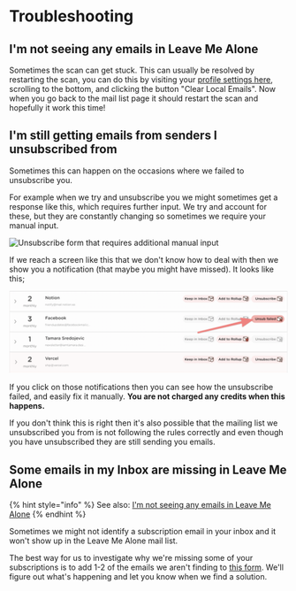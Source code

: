 # Troubleshooting

## I'm not seeing any emails in Leave Me Alone

Sometimes the scan can get stuck. This can usually be resolved by restarting the scan, you can do this by visiting your [profile settings here](https://leavemealone.app/app/profile), scrolling to the bottom, and clicking the button "Clear Local Emails". Now when you go back to the mail list page it should restart the scan and hopefully it work this time!

## I'm still getting emails from senders I unsubscribed from

Sometimes this can happen on the occasions where we failed to unsubscribe you.

For example when we try and unsubscribe you we might sometimes get a response like this, which requires further input. We try and account for these, but they are constantly changing so sometimes we require your manual input.

![Unsubscribe form that requires additional manual input](https://d33v4339jhl8k0.cloudfront.net/inline/101922/b1184916c7fa0049d425f75b767b7aaf59822cde/f2f1783e3d5ee35fd1569bdcbd5a569d11ed4e6a/unnamed.png)

If we reach a screen like this that we don't know how to deal with then we show you a notification \(that maybe you might have missed\). It looks like this;

![Click the &apos;Unsub failed&apos; button to see more details](../.gitbook/assets/failed-unsub.png)

If you click on those notifications then you can see how the unsubscribe failed, and easily fix it manually. **You are not charged any credits when this happens.**  
  
If you don't think this is right then it's also possible that the mailing list we unsubscribed you from is not following the rules correctly and even though you have unsubscribed they are still sending you emails.

## Some emails in my Inbox are missing in Leave Me Alone

{% hint style="info" %}
See also: [I'm not seeing any emails in Leave Me Alone](troubleshooting.md#im-not-seeing-any-emails-in-leave-me-alone)
{% endhint %}

Sometimes we might not identify a subscription email in your inbox and it won't show up in the Leave Me Alone mail list.

The best way for us to investigate why we're missing some of your subscriptions is to add 1-2 of the emails we aren't finding to [this form](https://airtable.com/shr6CwAxYzpcSURM4). We'll figure out what's happening and let you know when we find a solution.  



